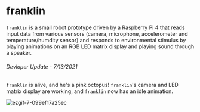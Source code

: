 # franklin

`franklin` is a small robot prototype driven by a Raspberry Pi 4 that reads input data from various sensors 
(camera, microphone, accelerometer and temperature/humdity sensor) and responds to environmental stimulus 
by playing animations on an RGB LED matrix display and playing sound through a speaker.

###### Devloper Update - 7/13/2021

`franklin` is alive, and he's a pink octopus! `franklin`'s camera and LED matrix display are working, and
`franklin` now has an idle animation.

![ezgif-7-099ef17a25ec](https://user-images.githubusercontent.com/46610033/125504989-d70ec18e-a063-4f15-9fc6-e76a86531c6a.gif)

